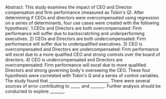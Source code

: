 Abstract:
This study examines the impact of CEO and Director compensation and firm performance (measured as Tobin's Q). After determining if CEOs and directors were overcompensated using regression on a series of determinants, four use cases were created with the following hypothesis'.
1.CEOs and Directors are both overcompensated: Firm performance will suffer due to backscratching and underperforming executives.
	2)  CEOs and Directors are both undercompensated: Firm performance will suffer due to underqualified executives.
	3) CEO is overcompensated and Directors are undercompensated: Firm performance will excel due to a more qualified CEO and strong controls over the board of directors.
	4) CEO is undercompensated and Directors are overcompensated: Firm performance will excel due to more qualified Directors and strong governing body's overseeing the CEO.
These four hypothesis were correlated with Tobin's Q and a series of control variables. The study found that ______________________________. There were several sources of error contributing to _____ and _______. Further analysis should be conducted to explore _______.